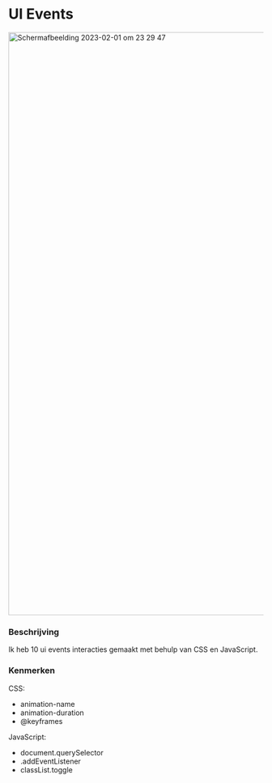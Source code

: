 # UI Events

<img width="1152" alt="Schermafbeelding 2023-02-01 om 23 29 47" src="https://user-images.githubusercontent.com/112856019/216178464-5378cc17-428e-4a97-a66b-4fcee28f767b.png">

### Beschrijving

Ik heb 10 ui events interacties gemaakt met behulp van CSS en JavaScript.

### Kenmerken

CSS:

* animation-name
* animation-duration
* @keyframes


JavaScript:

* document.querySelector
* .addEventListener
* classList.toggle
